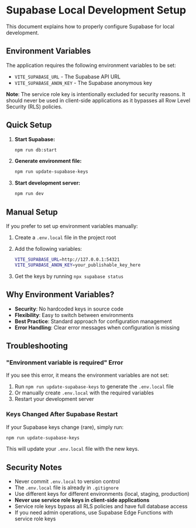 # Supabase Local Development Setup

This document explains how to properly configure Supabase for local development.

## Environment Variables

The application requires the following environment variables to be set:

- `VITE_SUPABASE_URL` - The Supabase API URL
- `VITE_SUPABASE_ANON_KEY` - The Supabase anonymous key

**Note**: The service role key is intentionally excluded for security reasons. It should never be used in client-side applications as it bypasses all Row Level Security (RLS) policies.

## Quick Setup

1. **Start Supabase:**
   ```bash
   npm run db:start
   ```

2. **Generate environment file:**
   ```bash
   npm run update-supabase-keys
   ```

3. **Start development server:**
   ```bash
   npm run dev
   ```

## Manual Setup

If you prefer to set up environment variables manually:

1. Create a `.env.local` file in the project root
2. Add the following variables:
   ```bash
   VITE_SUPABASE_URL=http://127.0.0.1:54321
   VITE_SUPABASE_ANON_KEY=your_publishable_key_here
   ```

3. Get the keys by running `npx supabase status`

## Why Environment Variables?

- **Security**: No hardcoded keys in source code
- **Flexibility**: Easy to switch between environments
- **Best Practice**: Standard approach for configuration management
- **Error Handling**: Clear error messages when configuration is missing

## Troubleshooting

### "Environment variable is required" Error

If you see this error, it means the environment variables are not set:

1. Run `npm run update-supabase-keys` to generate the `.env.local` file
2. Or manually create `.env.local` with the required variables
3. Restart your development server

### Keys Changed After Supabase Restart

If your Supabase keys change (rare), simply run:
```bash
npm run update-supabase-keys
```

This will update your `.env.local` file with the new keys.

## Security Notes

- Never commit `.env.local` to version control
- The `.env.local` file is already in `.gitignore`
- Use different keys for different environments (local, staging, production)
- **Never use service role keys in client-side applications**
- Service role keys bypass all RLS policies and have full database access
- If you need admin operations, use Supabase Edge Functions with service role keys

